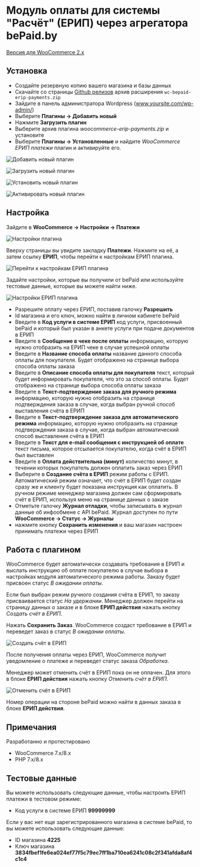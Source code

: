 # Модуль оплаты для системы "Расчёт" (ЕРИП) через агрегатора bePaid.by

[Версия для WooCommerce 2.x](https://github.com/begateway/woocommerce-erip-payment-module/tree/woocommerce-2)

## Установка

  - Создайте резервную копию вашего магазина и базы данных
  - Скачайте со страницы [Github релизов](https://github.com/begateway/woocommerce-erip-payment-module/releases) архив расширения `wc-bepaid-erip-payments.zip` 
  - Зайдите в панель администратора Wordpress (www.yoursite.com/wp-admin/)
  - Выберите __Плагины -> Добавить новый__
  - Нажмите __Загрузить плагин__
  - Выберите архив плагина _woocommerce-erip-payments.zip_ и установите
  - Выберите __Плагины -> Установленные__ и найдите _WooCommerce ЕРИП платежи_ плагин и активируйте его.

![Добавить новый плагин](https://github.com/beGateway/woocommerce-erip-payment-module/raw/master/doc/01_7.jpg)

![Загрузить новый плагин](https://github.com/beGateway/woocommerce-erip-payment-module/raw/master/doc/01_6.jpg)

![Установить новый плагин](https://github.com/beGateway/woocommerce-erip-payment-module/raw/master/doc/01_5.jpg)

![Активировать новый плагин](https://github.com/beGateway/woocommerce-erip-payment-module/raw/master/doc/01_4.png)

## Настройка

Зайдите в **WooCommerce -> Настройки -> Платежи**

![Настройки плагина](https://github.com/beGateway/woocommerce-erip-payment-module/raw/master/doc/01_3.jpg)

Вверху страницы вы увидите закладку __Платежи__. Нажмите на её, а затем ссылку __ЕРИП__, чтобы перейти к настройкам ЕРИП плагина.

![Перейти к настройкам ЕРИП плагина](https://github.com/beGateway/woocommerce-erip-payment-module/raw/master/doc/01_2.png)

Задайте настройки, которые вы получили от bePaid или используйте тестовые данные, которые вы можете найти ниже.

![Настройки ЕРИП плагина](https://github.com/beGateway/woocommerce-erip-payment-module/raw/master/doc/01_1.png)

  - Разрешите оплату через ЕРИП, поставив галочку **Разрешить**
  - Id магазина и его ключ, можно найти в личном кабинете bePaid
  - Введите в **Код услуги в системе ЕРИП** код услуги, присвоенный bePaid и который был указан в анкете услуги при подаче документов в ЕРИП
  - Введите в **Сообщение в чеке после оплаты** информацию, которую нужно отобразить на ЕРИП чеке в случае успешной оплаты
  - Введите в **Название способа оплаты** название данного способа оплаты для покупателя. Будет отображено на странице выбора способа оплаты заказа
  - Введите в **Описание способа оплаты для покупателя** текст, который будет информировать покупателя, что это за способ оплаты. Будет отображено на странице выбора способа оплаты заказа
  - Введите в **Текст-подтверждение заказа для ручного режима** информацию, которую нужно отобразить на странице подтверждения заказа в случае, когда выбран ручной способ выставления счёта в ЕРИП
  - Введите в **Текст-подтверждение заказа для автоматического режима** информацию, которую нужно отобразить на странице подтверждения заказа в случае, когда выбран автоматический способ выставления счёта в ЕРИП
  - Введите в **Текст для e-mail сообщения с инструкцией об оплате** текст письма, которое отсылается покупателю, когда счёт в ЕРИП был выставлен
  - Введите в **Оплата действительна (минут)** количество минут, в течении которых покупатель должен оплатить заказ через ЕРИП
  - Выберите в **Создание счёта в ЕРИП** режим работы с ЕРИП. Автоматический режим означает, что счёт в ЕРИП будет создан сразу же и клиенту будет показана инструкция как оплатить. В ручном режиме менеджер магазина должен сам сформировать счёт в ЕРИП, используя меню на странице данных о заказе
  - Отметьте галочку **Журнал отладки**, чтобы записывать в журнал данные об инфообмене с API bePaid. Журнал доступен по пути **WooCommerce -> Статус -> Журналы**
  - нажмите кнопку **Сохранить изменения** и ваш магазин настроен принимать платежи через ЕРИП

## Работа с плагином

WooCommerce будет автоматически создавать требования в ЕРИП и выслать инструкцию об оплате покупателю в случае выбора в настройках модуля автоматического режима работы. Заказу будет присвоен статус _В ожидании оплаты_.

Если был выбран режим ручного создания счёта в ЕРИП, то заказу присваивается статус _На удержании_. Менеджер должен перейти на страницу данных о заказе и в блоке **ЕРИП действия** нажать кнопку _Создать счёт в ЕРИП_.

Нажать **Сохранить Заказ**. WooCommerce создаст требование в ЕРИП и переведет заказ в статус _В ожидании оплаты_.

![Создать счёт в ЕРИП](https://github.com/beGateway/woocommerce-erip-payment-module/raw/master/doc/create_erip_1.png)

После получения оплаты через ЕРИП, WooCommerce получит уведомление о платеже и переведет статус заказа _Обработка_.

Менеджер может отменить счёт в ЕРИП пока он не оплачен. Для этого в блоке **ЕРИП действия** нажать кнопку _Отменить счёт в ЕРИП_.

![Отменить счёт в ЕРИП](https://github.com/beGateway/woocommerce-erip-payment-module/raw/master/doc/cancel_erip_1.png)

Номер операции на стороне bePaid можно найти в данных заказа в блоке __ЕРИП действия__.

## Примечания

Разработанно и протестировано

  * WooCommerce 7.x/8.x
  * PHP 7.x/8.x
  
## Тестовые данные

Вы можете использовать следующие данные, чтобы настроить ЕРИП платежи в тестовом режиме:

  - Код услуги в системе ЕРИП **99999999**

Если у вас нет еще зарегистрированного магазина в системе bePaid, то вы можете использовать следующие данные:

  - ID магазина **4225**
  - Ключ магазина **3834fbef1fe6ea024ef77f5c79ec7ff1ba710ea6241c08c2f341afda8af4c1c4**
